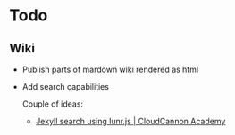 Todo
====

Wiki
----

 -  Publish parts of mardown wiki rendered as html

 -  Add search capabilities

    Couple of ideas:

     -  [Jekyll search using lunr.js | CloudCannon Academy](https://learn.cloudcannon.com/jekyll/jekyll-search-using-lunr-js/)


